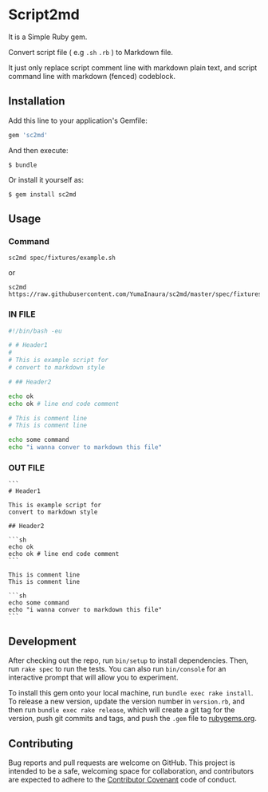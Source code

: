 # Script2md

It is a Simple Ruby gem.

Convert script file ( e.g `.sh` `.rb` ) to Markdown file.

It just only replace script comment line with markdown plain text, and script command line with markdown (fenced) codeblock.

## Installation

Add this line to your application's Gemfile:

```ruby
gem 'sc2md'
```

And then execute:

    $ bundle

Or install it yourself as:

    $ gem install sc2md

## Usage

### Command 

```
sc2md spec/fixtures/example.sh
```

or

```
sc2md https://raw.githubusercontent.com/YumaInaura/sc2md/master/spec/fixtures/example.sh
```

### IN FILE

```sh
#!/bin/bash -eu

# # Header1
# 
# This is example script for
# convert to markdown style

# ## Header2

echo ok
echo ok # line end code comment

# This is comment line
# This is comment line

echo some command
echo "i wanna conver to markdown this file"
```

### OUT FILE

    ```
    # Header1
    
    This is example script for
    convert to markdown style
    
    ## Header2
    
    ```sh
    echo ok
    echo ok # line end code comment
    ```
    
    This is comment line
    This is comment line
    
    ```sh
    echo some command
    echo "i wanna conver to markdown this file"
    ```

## Development

After checking out the repo, run `bin/setup` to install dependencies. Then, run `rake spec` to run the tests. You can also run `bin/console` for an interactive prompt that will allow you to experiment.

To install this gem onto your local machine, run `bundle exec rake install`. To release a new version, update the version number in `version.rb`, and then run `bundle exec rake release`, which will create a git tag for the version, push git commits and tags, and push the `.gem` file to [rubygems.org](https://rubygems.org).

## Contributing

Bug reports and pull requests are welcome on GitHub. This project is intended to be a safe, welcoming space for collaboration, and contributors are expected to adhere to the [Contributor Covenant](http://contributor-covenant.org) code of conduct.


